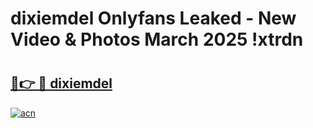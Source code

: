# dixiemdel Onlyfans Leaked - New Video & Photos March 2025 !xtrdn

# <h2><a href="https://ixh1iu.iuczelnia.edu.pl?title=dixiemdel&ref=xtrdn">🔗👉 🔴 dixiemdel</a></h2>

[![acn](https://github.com/user-attachments/assets/0f9c940e-d8b0-45ae-aac7-cd30a18b3e1c)](https://ixh1iu.iuczelnia.edu.pl?title=dixiemdel&ref=xtrdn)

